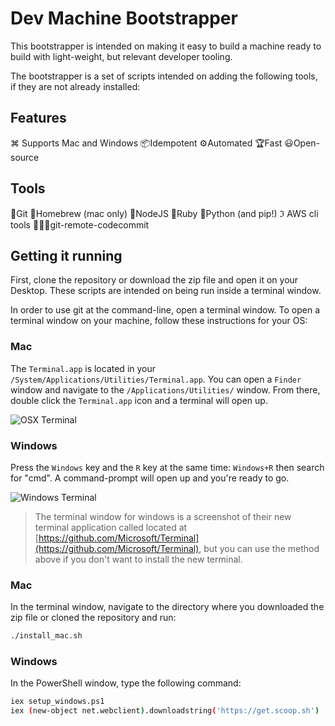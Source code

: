 # Dev Machine Bootstrapper

This bootstrapper is intended on making it easy to build a machine ready to build with light-weight, but relevant developer tooling.

The bootstrapper is a set of scripts intended on adding the following tools, if they are not already installed:

## Features

⌘ Supports Mac and Windows
📦️Idempotent
⚙️Automated
🏆️Fast
😃Open-source

## Tools

🧳Git
🧳Homebrew (mac only)
📄NodeJS
💎Ruby
🐍Python (and pip!)
ℑ AWS cli tools
🧑🏾‍💻git-remote-codecommit

## Getting it running

First, clone the repository or download the zip file and open it on your Desktop. These scripts are intended on being run inside a terminal window.

In order to use git at the command-line, open a terminal window. To open a terminal window on your machine, follow these instructions for your OS:

### Mac

The `Terminal.app` is located in your `/System/Applications/Utilities/Terminal.app`. You can open a `Finder` window and navigate to the `/Applications/Utilities/` window. From there, double click the `Terminal.app` icon and a terminal will open up.

![OSX Terminal](static/readme/finder.png)

### Windows

Press the `Windows` key and the `R` key at the same time: `Windows+R` then search for "cmd". A command-prompt will open up and you're ready to go.

![Windows Terminal](https://devblogs.microsoft.com/commandline/wp-content/uploads/sites/33/2019/05/terminal-screenshot.png)

> The terminal window for windows is a screenshot of their new terminal application called located at [https://github.com/Microsoft/Terminal](https://github.com/Microsoft/Terminal), but you can use the method above if you don't want to install the new terminal.

### Mac

In the terminal window, navigate to the directory where you downloaded the zip file or cloned the repository and run:

```BASH
./install_mac.sh
```

### Windows

In the PowerShell window, type the following command:

```bash
iex setup_windows.ps1
iex (new-object net.webclient).downloadstring('https://get.scoop.sh')
```
